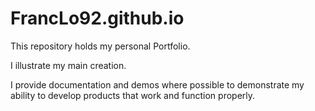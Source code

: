 # FrancLo92.github.io
This repository holds my personal Portfolio.

I illustrate my main creation. 

I provide documentation and demos where possible to demonstrate my ability to develop products that work and function properly.



